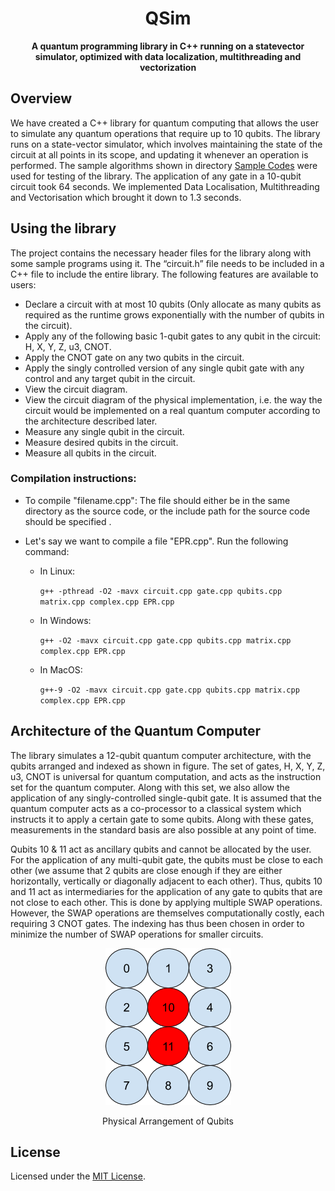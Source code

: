 <h1 align="center">QSim</h1>
<p align="center"><b>A quantum programming library in C++ running on a statevector simulator, optimized with data localization, multithreading and vectorization</b></p>

## Overview

We have created a C++ library for quantum computing that allows the user to simulate any quantum operations that require up to 10 qubits. The library runs on a state-vector simulator, which involves maintaining the state of the circuit at all points in its scope, and updating it whenever an operation is performed. The sample algorithms shown in directory [Sample Codes](./sample-codes/) were used for testing of the library. The application of any gate in a 10-qubit circuit took 64 seconds. We implemented Data Localisation, Multithreading and Vectorisation which brought it down to 1.3 seconds.

## Using the library

The project contains the necessary header files for the library along with some sample programs using it. The “circuit.h” file needs to  be included in a C++ file to include the entire library. The following  features are available to users:
- Declare a circuit with at most 10 qubits (Only allocate as many qubits as required as the runtime grows exponentially with the number of qubits in the circuit).
- Apply any of the following basic 1-qubit gates to any qubit in the circuit: H, X, Y, Z, u3, CNOT.
- Apply the CNOT gate on any two qubits in the circuit.
- Apply the singly controlled version of any single qubit gate with any control and any target qubit in the circuit.
- View the circuit diagram.
- View the circuit diagram of the physical implementation, i.e. the way the circuit would be implemented on a real quantum computer according to the architecture described later.
- Measure any single qubit in the circuit.
- Measure desired qubits in the circuit.
- Measure all qubits in the circuit.

### Compilation instructions:

- To compile "filename.cpp": The file should either be in the same directory as the source code, or the include path for the source code should be specified .

- Let's say we want to compile a file "EPR.cpp". Run the following command:
    - In Linux:

        `g++ -pthread -O2 -mavx circuit.cpp gate.cpp qubits.cpp matrix.cpp complex.cpp EPR.cpp`
    - In Windows:

        `g++ -O2 -mavx circuit.cpp gate.cpp qubits.cpp matrix.cpp complex.cpp EPR.cpp`
    - In MacOS:
        
        `g++-9 -O2 -mavx circuit.cpp gate.cpp qubits.cpp matrix.cpp complex.cpp EPR.cpp`

## Architecture of the Quantum Computer

The library simulates a 12-qubit quantum computer architecture, with the qubits arranged and indexed as shown in figure. The set of gates, H, X, Y, Z, u3, CNOT is universal for quantum computation, and acts as the instruction set for the quantum computer. Along with this set, we also allow the application of any singly-controlled single-qubit gate. It is assumed that the quantum computer acts as a co-processor to a classical system which instructs it to apply a certain gate to some qubits. Along with these gates, measurements in the standard basis are also possible at any point of time.
    
Qubits 10 & 11 act as ancillary qubits and cannot be allocated by the user. For the application of any multi-qubit gate, the qubits must be close to each other (we assume that 2 qubits are close enough if they are either horizontally, vertically or diagonally adjacent to each other). Thus, qubits 10 and 11 act as intermediaries for the application of any gate to qubits that are not close to each other. This is done by applying multiple SWAP operations. However, the SWAP operations are themselves computationally costly, each requiring 3 CNOT gates. The indexing has thus been chosen in order to minimize the number of SWAP operations for smaller circuits.

<p align="center">
<img src="./images/qsim-architecture.png" alt="Physical Arrangement of Qubits" title="Physical Arrangement of Qubits"/></p>
<p align="center">Physical Arrangement of Qubits</p>

## License

Licensed under the [MIT License](./LICENSE).
